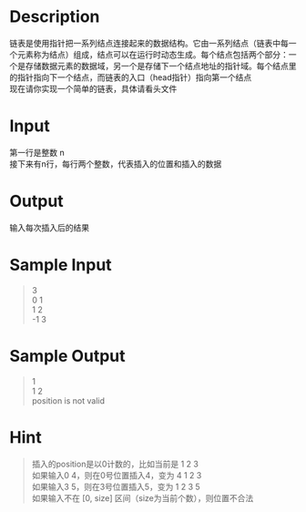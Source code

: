 # Description
链表是使用指针把一系列结点连接起来的数据结构。它由一系列结点（链表中每一个元素称为结点）组成，结点可以在运行时动态生成。每个结点包括两个部分：一个是存储数据元素的数据域，另一个是存储下一个结点地址的指针域。每个结点里的指针指向下一个结点，而链表的入口（head指针）指向第一个结点  
现在请你实现一个简单的链表，具体请看头文件  
# Input
第一行是整数 n  
接下来有n行，每行两个整数，代表插入的位置和插入的数据  
# Output
输入每次插入后的结果  
# Sample Input
>3  
0 1  
1 2  
-1 3  
# Sample Output
>1  
1 2  
position is not valid  
# Hint
>插入的position是以0计数的，比如当前是 1 2 3  
如果输入0 4，则在0号位置插入4，变为 4 1 2 3  
如果输入3 5，则在3号位置插入5，变为 1 2 3 5  
如果输入不在 [0, size] 区间（size为当前个数），则位置不合法  
